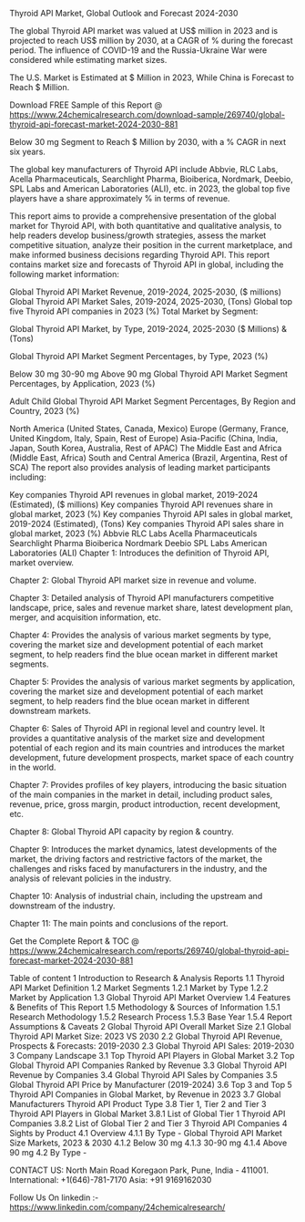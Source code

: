 Thyroid API Market, Global Outlook and Forecast 2024-2030

The global Thyroid API market was valued at US$ million in 2023 and is projected to reach US$ million by 2030, at a CAGR of % during the forecast period. The influence of COVID-19 and the Russia-Ukraine War were considered while estimating market sizes.

The U.S. Market is Estimated at $ Million in 2023, While China is Forecast to Reach $ Million.

Download FREE Sample of this Report @ https://www.24chemicalresearch.com/download-sample/269740/global-thyroid-api-forecast-market-2024-2030-881

Below 30 mg Segment to Reach $ Million by 2030, with a % CAGR in next six years.

The global key manufacturers of Thyroid API include Abbvie, RLC Labs, Acella Pharmaceuticals, Searchlight Pharma, Bioiberica, Nordmark, Deebio, SPL Labs and American Laboratories (ALI), etc. in 2023, the global top five players have a share approximately % in terms of revenue.

This report aims to provide a comprehensive presentation of the global market for Thyroid API, with both quantitative and qualitative analysis, to help readers develop business/growth strategies, assess the market competitive situation, analyze their position in the current marketplace, and make informed business decisions regarding Thyroid API. This report contains market size and forecasts of Thyroid API in global, including the following market information:

Global Thyroid API Market Revenue, 2019-2024, 2025-2030, ($ millions)
Global Thyroid API Market Sales, 2019-2024, 2025-2030, (Tons)
Global top five Thyroid API companies in 2023 (%)
Total Market by Segment:

Global Thyroid API Market, by Type, 2019-2024, 2025-2030 ($ Millions) & (Tons)

Global Thyroid API Market Segment Percentages, by Type, 2023 (%)

Below 30 mg
30-90 mg
Above 90 mg
Global Thyroid API Market Segment Percentages, by Application, 2023 (%)

Adult
Child
Global Thyroid API Market Segment Percentages, By Region and Country, 2023 (%)

North America (United States, Canada, Mexico)
Europe (Germany, France, United Kingdom, Italy, Spain, Rest of Europe)
Asia-Pacific (China, India, Japan, South Korea, Australia, Rest of APAC)
The Middle East and Africa (Middle East, Africa)
South and Central America (Brazil, Argentina, Rest of SCA)
The report also provides analysis of leading market participants including:

Key companies Thyroid API revenues in global market, 2019-2024 (Estimated), ($ millions)
Key companies Thyroid API revenues share in global market, 2023 (%)
Key companies Thyroid API sales in global market, 2019-2024 (Estimated), (Tons)
Key companies Thyroid API sales share in global market, 2023 (%)
Abbvie
RLC Labs
Acella Pharmaceuticals
Searchlight Pharma
Bioiberica
Nordmark
Deebio
SPL Labs
American Laboratories (ALI)
Chapter 1: Introduces the definition of Thyroid API, market overview.

Chapter 2: Global Thyroid API market size in revenue and volume.

Chapter 3: Detailed analysis of Thyroid API manufacturers competitive landscape, price, sales and revenue market share, latest development plan, merger, and acquisition information, etc.

Chapter 4: Provides the analysis of various market segments by type, covering the market size and development potential of each market segment, to help readers find the blue ocean market in different market segments.

Chapter 5: Provides the analysis of various market segments by application, covering the market size and development potential of each market segment, to help readers find the blue ocean market in different downstream markets.

Chapter 6: Sales of Thyroid API in regional level and country level. It provides a quantitative analysis of the market size and development potential of each region and its main countries and introduces the market development, future development prospects, market space of each country in the world.

Chapter 7: Provides profiles of key players, introducing the basic situation of the main companies in the market in detail, including product sales, revenue, price, gross margin, product introduction, recent development, etc.

Chapter 8: Global Thyroid API capacity by region & country.

Chapter 9: Introduces the market dynamics, latest developments of the market, the driving factors and restrictive factors of the market, the challenges and risks faced by manufacturers in the industry, and the analysis of relevant policies in the industry.

Chapter 10: Analysis of industrial chain, including the upstream and downstream of the industry.

Chapter 11: The main points and conclusions of the report.

Get the Complete Report & TOC @ https://www.24chemicalresearch.com/reports/269740/global-thyroid-api-forecast-market-2024-2030-881

Table of content
1 Introduction to Research & Analysis Reports
1.1 Thyroid API Market Definition
1.2 Market Segments
1.2.1 Market by Type
1.2.2 Market by Application
1.3 Global Thyroid API Market Overview
1.4 Features & Benefits of This Report
1.5 Methodology & Sources of Information
1.5.1 Research Methodology
1.5.2 Research Process
1.5.3 Base Year
1.5.4 Report Assumptions & Caveats
2 Global Thyroid API Overall Market Size
2.1 Global Thyroid API Market Size: 2023 VS 2030
2.2 Global Thyroid API Revenue, Prospects & Forecasts: 2019-2030
2.3 Global Thyroid API Sales: 2019-2030
3 Company Landscape
3.1 Top Thyroid API Players in Global Market
3.2 Top Global Thyroid API Companies Ranked by Revenue
3.3 Global Thyroid API Revenue by Companies
3.4 Global Thyroid API Sales by Companies
3.5 Global Thyroid API Price by Manufacturer (2019-2024)
3.6 Top 3 and Top 5 Thyroid API Companies in Global Market, by Revenue in 2023
3.7 Global Manufacturers Thyroid API Product Type
3.8 Tier 1, Tier 2 and Tier 3 Thyroid API Players in Global Market
3.8.1 List of Global Tier 1 Thyroid API Companies
3.8.2 List of Global Tier 2 and Tier 3 Thyroid API Companies
4 Sights by Product
4.1 Overview
4.1.1 By Type - Global Thyroid API Market Size Markets, 2023 & 2030
4.1.2 Below 30 mg
4.1.3 30-90 mg
4.1.4 Above 90 mg
4.2 By Type -

CONTACT US:
North Main Road Koregaon Park, Pune, India - 411001.
International: +1(646)-781-7170
Asia: +91 9169162030

Follow Us On linkedin :- https://www.linkedin.com/company/24chemicalresearch/
